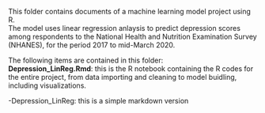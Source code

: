 This folder contains documents of a machine learning model project using R.  
The model uses linear regression anlaysis to predict depression scores among respondents to the National Health and 
  Nutrition Examination Survey (NHANES), for the period 2017 to mid-March 2020.

The following items are contained in this folder:  
**Depression_LinReg.Rmd**: this is the R notebook containing the R codes for the entire project, from data importing and cleaning to model 
    buidling, including visualizations.
    
-Depression_LinReg: this is a simple markdown version 
